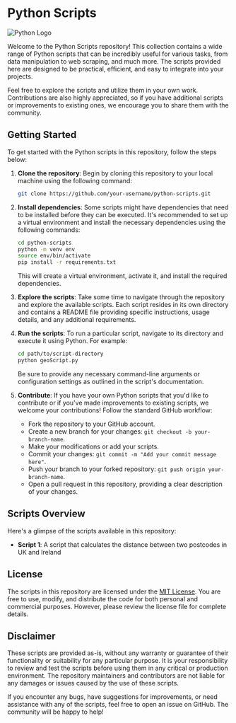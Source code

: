 # Python Scripts
![Python Logo](https://upload.wikimedia.org/wikipedia/commons/c/c3/Python-logo-notext.svg)

Welcome to the Python Scripts repository! This collection contains a wide range of Python scripts that can be incredibly useful for various tasks, from data manipulation to web scraping, and much more. The scripts provided here are designed to be practical, efficient, and easy to integrate into your projects.

Feel free to explore the scripts and utilize them in your own work. Contributions are also highly appreciated, so if you have additional scripts or improvements to existing ones, we encourage you to share them with the community.

## Getting Started

To get started with the Python scripts in this repository, follow the steps below:

1. **Clone the repository**: Begin by cloning this repository to your local machine using the following command:

   ```bash
   git clone https://github.com/your-username/python-scripts.git
   ```

2. **Install dependencies**: Some scripts might have dependencies that need to be installed before they can be executed. It's recommended to set up a virtual environment and install the necessary dependencies using the following commands:

   ```bash
   cd python-scripts
   python -m venv env
   source env/bin/activate
   pip install -r requirements.txt
   ```

   This will create a virtual environment, activate it, and install the required dependencies.

3. **Explore the scripts**: Take some time to navigate through the repository and explore the available scripts. Each script resides in its own directory and contains a README file providing specific instructions, usage details, and any additional requirements.

4. **Run the scripts**: To run a particular script, navigate to its directory and execute it using Python. For example:

   ```bash
   cd path/to/script-directory
   python geoScript.py
   ```

   Be sure to provide any necessary command-line arguments or configuration settings as outlined in the script's documentation.

5. **Contribute**: If you have your own Python scripts that you'd like to contribute or if you've made improvements to existing scripts, we welcome your contributions! Follow the standard GitHub workflow:

   - Fork the repository to your GitHub account.
   - Create a new branch for your changes: `git checkout -b your-branch-name`.
   - Make your modifications or add your scripts.
   - Commit your changes: `git commit -m "Add your commit message here"`.
   - Push your branch to your forked repository: `git push origin your-branch-name`.
   - Open a pull request in this repository, providing a clear description of your changes.

## Scripts Overview

Here's a glimpse of the scripts available in this repository:

- **Script 1**: A script that calculates the distance between two postcodes in UK and Ireland


## License

The scripts in this repository are licensed under the [MIT License](LICENSE). You are free to use, modify, and distribute the code for both personal and commercial purposes. However, please review the license file for complete details.

## Disclaimer

These scripts are provided as-is, without any warranty or guarantee of their functionality or suitability for any particular purpose. It is your responsibility to review and test the scripts before using them in any critical or production environment. The repository maintainers and contributors are not liable for any damages or issues caused by the use of these scripts.

If you encounter any bugs, have suggestions for improvements, or need assistance with any of the scripts, feel free to open an issue on GitHub. The community will be happy to help!


